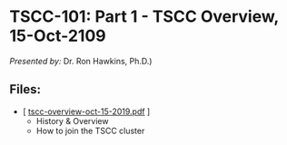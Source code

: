 # TSCC-101: Part 1 - TSCC Overview,  15-Oct-2109
_Presented by:_  Dr. Ron Hawkins, Ph.D.) 

## Files: 
* [ [tscc-overview-oct-15-2019.pdf](tscc-overview-oct-15-2019.pdf) ]
  * History & Overview  
  * How to join the TSCC cluster

